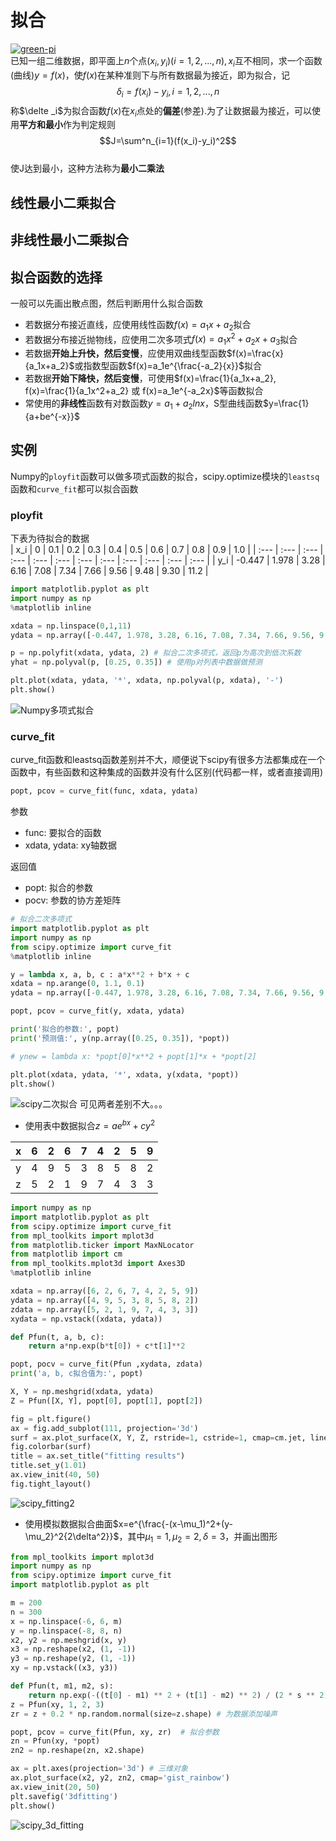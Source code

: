 # 拟合
[![green-pi](https://img.shields.io/badge/Rendered%20with-Green%20Pi-00d571?style=flat-square)](https://github.com/nschloe/green-pi?activate&inlineMath=$)  
已知一组二维数据，即平面上$n$个点$(x_i,y_i)(i=1,2,...,n), x_i$互不相同，求一个函数(曲线)$y=f(x)$，使$f(x)$在某种准则下与所有数据最为接近，即为拟合，记  
$$\delta _i=f(x_i)-y_i, i=1,2,...,n$$
称$\delte _i$为拟合函数$f(x)$在$x_i$点处的**偏差**(参差).为了让数据最为接近，可以使用**平方和最小**作为判定规则  
$$J=\sum^n_{i=1}(f(x_i)-y_i)^2$$  
使J达到最小，这种方法称为**最小二乘法**


## 线性最小二乘拟合


## 非线性最小二乘拟合


## 拟合函数的选择  
一般可以先画出散点图，然后判断用什么拟合函数  

- 若数据分布接近直线，应使用线性函数$f(x)=a_1x+a_2$拟合
- 若数据分布接近抛物线，应使用二次多项式$f(x)=a_1x^2+a_2x+a_3$拟合
- 若数据**开始上升快，然后变慢**，应使用双曲线型函数$f(x)=\frac{x}{a_1x+a_2}$或指数型函数$f(x)=a_1e^{\frac{-a_2}{x}}$拟合
- 若数据**开始下降快，然后变慢**，可使用$f(x)=\frac{1}{a_1x+a_2}, f(x)=\frac{1}{a_1x^2+a_2} 或 f(x)=a_1e^{-a_2x}$等函数拟合
- 常使用的**非线性**函数有对数函数$y=a_1+a_2lnx$，S型曲线函数$y=\frac{1}{a+be^{-x}}$

## 实例
Numpy的`ployfit`函数可以做多项式函数的拟合，scipy.optimize模块的`leastsq`函数和`curve_fit`都可以拟合函数
### ployfit
下表为待拟合的数据  
| x_i | 0 | 0.1 | 0.2 | 0.3 | 0.4 | 0.5 | 0.6 | 0.7 | 0.8 | 0.9 | 1.0 |
| :--- | :--- | :--- | :--- | :--- | :--- | :--- | :--- | :--- | :--- | :--- | :--- | 
| y_i | -0.447 | 1.978 | 3.28 | 6.16 | 7.08 | 7.34 | 7.66 | 9.56 | 9.48 | 9.30 | 11.2 |
```python
import matplotlib.pyplot as plt
import numpy as np
%matplotlib inline

xdata = np.linspace(0,1,11)
ydata = np.array([-0.447, 1.978, 3.28, 6.16, 7.08, 7.34, 7.66, 9.56, 9.48, 9.30, 11.2])

p = np.polyfit(xdata, ydata, 2) # 拟合二次多项式，返回p为高次到低次系数
yhat = np.polyval(p, [0.25, 0.35]) # 使用p对列表中数据做预测

plt.plot(xdata, ydata, '*', xdata, np.polyval(p, xdata), '-')
plt.show()
```
![Numpy多项式拟合](https://github.com/Starslayerx/MathModeling/blob/master/resources/numpy_fittingx.png)

### curve_fit
curve_fit函数和leastsq函数差别并不大，顺便说下scipy有很多方法都集成在一个函数中，有些函数和这种集成的函数并没有什么区别(代码都一样，或者直接调用)  
```python
popt, pcov = curve_fit(func, xdata, ydata)
```
参数  

- func: 要拟合的函数
- xdata, ydata: xy轴数据


返回值

- popt: 拟合的参数
- pocv: 参数的协方差矩阵

```python
# 拟合二次多项式
import matplotlib.pyplot as plt
import numpy as np
from scipy.optimize import curve_fit
%matplotlib inline

y = lambda x, a, b, c : a*x**2 + b*x + c
xdata = np.arange(0, 1.1, 0.1)
ydata = np.array([-0.447, 1.978, 3.28, 6.16, 7.08, 7.34, 7.66, 9.56, 9.48, 9.30, 11.2])

popt, pcov = curve_fit(y, xdata, ydata)

print('拟合的参数:', popt)
print('预测值:', y(np.array([0.25, 0.35]), *popt))

# ynew = lambda x: *popt[0]*x**2 + popt[1]*x + *popt[2]

plt.plot(xdata, ydata, '*', xdata, y(xdata, *popt))
plt.show()
```
![scipy二次拟合](https://github.com/Starslayerx/MathModeling/blob/master/resources/sicpy_2_fitting.png)
可见两者差别不大。。。

- 使用表中数据拟合$z=ae^{bx}+cy^2$

| x | 6 | 2 | 6 | 7 | 4 | 2 | 5 | 9 |
| :--- | :--- | :--- | :--- | :--- | :--- | :--- | :--- | :--- | 
| y | 4 | 9 | 5 | 3 | 8 | 5 | 8 | 2 |
| z | 5 | 2 | 1 | 9 | 7 | 4 | 3 | 3 |
```python
import numpy as np
import matplotlib.pyplot as plt
from scipy.optimize import curve_fit
from mpl_toolkits import mplot3d
from matplotlib.ticker import MaxNLocator
from matplotlib import cm
from mpl_toolkits.mplot3d import Axes3D
%matplotlib inline

xdata = np.array([6, 2, 6, 7, 4, 2, 5, 9])
ydata = np.array([4, 9, 5, 3, 8, 5, 8, 2])
zdata = np.array([5, 2, 1, 9, 7, 4, 3, 3])
xydata = np.vstack((xdata, ydata))

def Pfun(t, a, b, c):
    return a*np.exp(b*t[0]) + c*t[1]**2

popt, pocv = curve_fit(Pfun ,xydata, zdata)
print('a, b, c拟合值为:', popt)

X, Y = np.meshgrid(xdata, ydata)
Z = Pfun([X, Y], popt[0], popt[1], popt[2])

fig = plt.figure()
ax = fig.add_subplot(111, projection='3d')
surf = ax.plot_surface(X, Y, Z, rstride=1, cstride=1, cmap=cm.jet, linewidth=0)
fig.colorbar(surf)
title = ax.set_title("fitting results")
title.set_y(1.01)
ax.view_init(40, 50)
fig.tight_layout()
```
![scipy_fitting2](https://github.com/Starslayerx/MathModeling/blob/master/resources/3D-constructing-8.png)

- 使用模拟数据拟合曲面$x=e^{\frac{-(x-\mu_1)^2+(y-\mu_2}^2{2\delta^2}}$，其中$\mu_1=1, \mu_2=2, \delta=3$，并画出图形
```python
from mpl_toolkits import mplot3d
import numpy as np
from scipy.optimize import curve_fit
import matplotlib.pyplot as plt

m = 200
n = 300
x = np.linspace(-6, 6, m)
y = np.linspace(-8, 8, n)
x2, y2 = np.meshgrid(x, y)
x3 = np.reshape(x2, (1, -1))
y3 = np.reshape(y2, (1, -1))
xy = np.vstack((x3, y3))

def Pfun(t, m1, m2, s):
    return np.exp(-((t[0] - m1) ** 2 + (t[1] - m2) ** 2) / (2 * s ** 2))
z = Pfun(xy, 1, 2, 3)
zr = z + 0.2 * np.random.normal(size=z.shape) # 为数据添加噪声

popt, pcov = curve_fit(Pfun, xy, zr)  # 拟合参数
zn = Pfun(xy, *popt)
zn2 = np.reshape(zn, x2.shape)

ax = plt.axes(projection='3d') # 三维对象
ax.plot_surface(x2, y2, zn2, cmap='gist_rainbow')
ax.view_init(20, 50)
plt.savefig('3dfitting')
plt.show()
```
![scipy_3d_fitting](https://github.com/Starslayerx/MathModeling/blob/master/resources/3dfitting.png)
